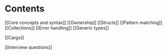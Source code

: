 # Contents 
[[Core concepts and syntax]]
[[Ownership]]
[[Structs]]
[[Pattern matching]]
[[Collections]]
[[Error handling]]
[[Generic types]]

[[Cargo]]


[[Interview questions]]